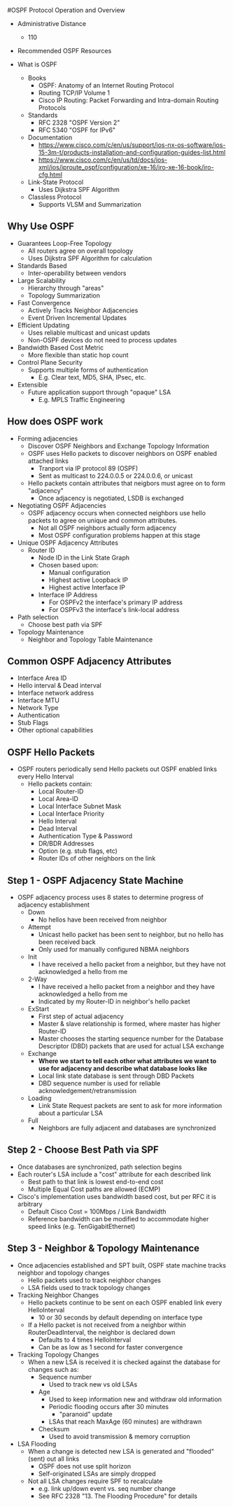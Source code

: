 #OSPF Protocol Operation and Overview

- Administrative Distance
  - 110

- Recommended OSPF Resources
- What is OSPF
  - Books
    - OSPF: Anatomy of an Internet Routing Protocol
    - Routing TCP/IP Volume 1
    - Cisco IP Routing: Packet Forwarding and Intra-domain Routing Protocols
  - Standards
    - RFC 2328 "OSPF Version 2"
    - RFC 5340 "OSPF for IPv6"
  - Documentation
    - https://www.cisco.com/c/en/us/support/ios-nx-os-software/ios-15-3m-t/products-installation-and-configuration-guides-list.html
    - https://www.cisco.com/c/en/us/td/docs/ios-xml/ios/iproute_ospf/configuration/xe-16/iro-xe-16-book/iro-cfg.html
  - Link-State Protocol
    - Uses Dijkstra SPF Algorithm
  - Classless Protocol
    - Supports VLSM and Summarization
## Why Use OSPF
  - Guarantees Loop-Free Topology
    - All routers agree on overall topology
    - Uses Dijkstra SPF Algorithm for calculation
  - Standards Based
    - Inter-operability between vendors
  - Large Scalability
    - Hierarchy through "areas"
    - Topology Summarization
  - Fast Convergence
    - Actively Tracks Neighbor Adjacencies
    - Event Driven Incremental Updates
  - Efficient Updating
    - Uses reliable multicast and unicast updats
    - Non-OSPF devices do not need to process updates
  - Bandwidth Based Cost Metric
    - More flexible than static hop count
  - Control Plane Security
    - Supports multiple forms of authentication
      - E.g. Clear text, MD5, SHA, IPsec, etc.
  - Extensible
    - Future application support through "opaque" LSA
      - E.g. MPLS Traffic Engineering
## How does OSPF work
  - Forming adjacencies
    - Discover OSPF Neighbors and Exchange Topology Information
    - OSPF uses Hello packets to discover neighbors on OSPF enabled attached links
      - Tranport via IP protocol 89 (OSPF)
      - Sent as multicast to 224.0.0.5 or 224.0.0.6, or unicast
    - Hello packets contain attributes that neigbors must agree on to form "adjacency"
      - Once adjacency is negotiated, LSDB is exchanged
  - Negotiating OSPF Adjacencies
    - OSPF adjacency occurs when connected neighbors use hello packets to agree on unique and common attributes.
      - Not all OSPF neighbors actually form adjacency
      - Most OSPF configuration problems happen at this stage
  - Unique OSPF Adjacency Attributes
    - Router ID
      - Node ID in the Link State Graph
      - Chosen based upon:
        - Manual configuration
        - Highest active Loopback IP
        - Highest active Interface IP
      - Interface IP Address
        - For OSPFv2 the interface's primary IP address
        - For OSPFv3 the interface's link-local address
  - Path selection
    - Choose best path via SPF
  - Topology Maintenance
    - Neighbor and Topology Table Maintenance
## Common OSPF Adjacency Attributes
  - Interface Area ID
  - Hello interval & Dead interval
  - Interface network address
  - Interface MTU
  - Network Type
  - Authentication
  - Stub Flags
  - Other optional capabilities
## OSPF Hello Packets
  - OSPF routers periodically send Hello packets out OSPF enabled links every Hello Interval
    - Hello packets contain:
      - Local Router-ID
      - Local Area-ID
      - Local Interface Subnet Mask
      - Local Interface Priority
      - Hello Interval
      - Dead Interval
      - Authentication Type & Password
      - DR/BDR Addresses
      - Option (e.g. stub flags, etc)
      - Router IDs of other neighbors on the link
## Step 1 - OSPF Adjacency State Machine
  - OSPF adjacency process uses 8 states to determine progress of adjacency establishment
    - Down
      - No hellos have been received from neighbor
    - Attempt
      - Unicast hello packet has been sent to neighbor, but no hello has been received back
      - Only used for manually configured NBMA neighbors
    - Init
      - I have received a hello packet from a neighbor, but they have not acknowledged a hello from me
    - 2-Way
      - I have received a hello packet from a neighbor and they have acknowledged a hello from me
      - Indicated by my Router-ID in neighbor's hello packet
    - ExStart
      - First step of actual adjacency
      - Master & slave relationship is formed, where master has higher Router-ID
      - Master chooses the starting sequence number for the Database Descriptor (DBD) packets that are used for actual LSA exchange
    - Exchange 
      - **Where we start to tell each other what attributes we want to use for adjacency and describe what database looks like**
      - Local link state database is sent through DBD Packets
      - DBD sequence number is used for reliable acknowledgement/retransmission
    - Loading
      - Link State Request packets are sent to ask for more information about a particular LSA
    - Full
      - Neighbors are fully adjacent and databases are synchronized
## Step 2 - Choose Best Path via SPF
  - Once databases are synchronized, path selection begins
  - Each router's LSA include a "cost" attribute for each described link
    - Best path to that link is lowest end-to-end cost
    - Multiple Equal Cost paths are allowed (ECMP)
  - Cisco's implementation uses bandwidth based cost, but per RFC it is arbitrary
    - Default Cisco Cost = 100Mbps / Link Bandwidth
    - Reference bandwidth can be modified to accommodate higher speed links (e.g. TenGigabitEthernet)
## Step 3 - Neighbor & Topology Maintenance
  - Once adjacencies established and SPT built, OSPF state machine tracks neighbor and topology changes
    - Hello packets used to track neighbor changes
    - LSA fields used to track topology changes
  - Tracking Neighbor Changes
    - Hello packets continue to be sent on each OSPF enabled link every HelloInterval
      - 10 or 30 seconds by default depending on interface type
    - If a Hello packet is not received from a neighbor within RouterDeadInterval, the neighbor is declared down
      - Defaults to 4 times HelloInterval
      - Can be as low as 1 second for faster convergence
  - Tracking Topology Changes
    - When a new LSA is received it is checked against the database for changes such as:
      - Sequence number
        - Used to track new vs old LSAs
      - Age
        - Used to keep information new and withdraw old information
        - Periodic flooding occurs after 30 minutes
          - "paranoid" update
        - LSAs that reach MaxAge (60 minutes) are withdrawn
      - Checksum
        - Used to avoid transmission & memory corruption
  - LSA Flooding
    - When a change is detected new LSA is generated and "flooded" (sent) out all links
      - OSPF does not use split horizon
      - Self-originated LSAs are simply dropped
    - Not all LSA changes require SPF to recalculate
      - e.g. link up/down event vs. seq number change
      - See RFC 2328 "13. The Flooding Procedure" for details